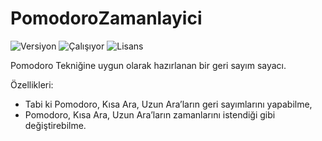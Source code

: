 # PomodoroZamanlayici

<img src="https://img.shields.io/badge/Versiyon-1.03-blueviolet.svg?style=flat" alt="Versiyon" /> <img src="https://img.shields.io/badge/Durum-Çalışıyor-success.svg?style=flat" alt="Çalışıyor" /> <img src="https://img.shields.io/badge/Lisans-MIT-blue.svg?style=flat" alt="Lisans" />

Pomodoro Tekniğine uygun olarak hazırlanan bir geri sayım sayacı.

Özellikleri:

- Tabi ki Pomodoro, Kısa Ara, Uzun Ara’ların geri sayımlarını yapabilme,
- Pomodoro, Kısa Ara, Uzun Ara’ların zamanlarını istendiği gibi değiştirebilme.
